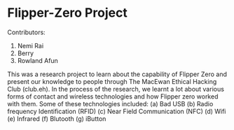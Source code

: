 # Flipper-Zero Project

Contributors:
1. Nemi Rai
2. Berry
3. Rowland Afun

This was a research project to learn about the capability of Flipper Zero and present our knowledge to people through The MacEwan Ethical Hacking Club (club.eh). In the process of the research, we learnt a lot about various forms of contact and wireless technologies and how Flipper zero worked with them. Some of these technologies included:
(a) Bad USB
(b) Radio frequency Identification (RFID)
(c) Near Field Communication (NFC)
(d) Wifi
(e) Infrared
(f) Blutooth
(g) iButton
